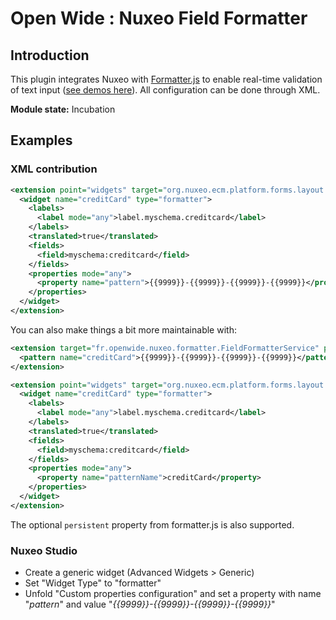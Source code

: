 Open Wide : Nuxeo Field Formatter
=================================

## Introduction

This plugin integrates Nuxeo with [Formatter.js](http://firstopinion.github.io/formatter.js/) to enable real-time validation of text input ([see demos here](http://firstopinion.github.io/formatter.js/demos.html)). All configuration can be done through XML.

**Module state:** Incubation

## Examples

### XML contribution

```xml
<extension point="widgets" target="org.nuxeo.ecm.platform.forms.layout.WebLayoutManager">
  <widget name="creditCard" type="formatter">
    <labels>
      <label mode="any">label.myschema.creditcard</label>
    </labels>
    <translated>true</translated>
    <fields>
      <field>myschema:creditcard</field>
    </fields>
    <properties mode="any">
      <property name="pattern">{{9999}}-{{9999}}-{{9999}}-{{9999}}</property>
    </properties>
  </widget>
</extension>
```

You can also make things a bit more maintainable with:

```xml
<extension target="fr.openwide.nuxeo.formatter.FieldFormatterService" point="patterns">
  <pattern name="creditCard">{{9999}}-{{9999}}-{{9999}}-{{9999}}</pattern>
</extension>

<extension point="widgets" target="org.nuxeo.ecm.platform.forms.layout.WebLayoutManager">
  <widget name="creditCard" type="formatter">
    <labels>
      <label mode="any">label.myschema.creditcard</label>
    </labels>
    <translated>true</translated>
    <fields>
      <field>myschema:creditcard</field>
    </fields>
    <properties mode="any">
      <property name="patternName">creditCard</property>
    </properties>
  </widget>
</extension>
```

The optional `persistent` property from formatter.js is also supported.

### Nuxeo Studio

* Create a generic widget (Advanced Widgets > Generic)
* Set "Widget Type" to "formatter"
* Unfold "Custom properties configuration" and set a property with name "*pattern*" and value "*{{9999}}-{{9999}}-{{9999}}-{{9999}}*"
